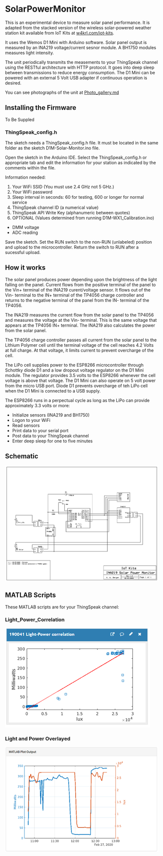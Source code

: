 # SolarPowerMonitor
This is an experimental device to measure solar panel performance. It is adapted from the stacked version of the wireless solar-powered weather station kit available from IoT Kits at [w4krl.com/iot-kits](https://w4krl.com/iot-kits/).

It uses the Wemos D1 Mini with Arduino software. Solar panel output is measured by an INA219 voltage/current sesnor module. A BH1750 modules measures light intensity.

The unit periodically transmits the measements to your ThingSpeak channel using the RESTful architecture with HTTP protocol. It goes into deep sleep between transmissions to reduce energy consumption. The D1 Mini can be powered with an external 5 Volt USB adapter if continuous operation is desired.

You can see photographs of the unit at [Photo_gallery.md](https://github.com/W4KRL/SolarPowerMonitor/blob/master/Photo_Gallery.md)

## Installing the Firmware
To Be Suppled

### ThingSpeak_config.h
The sketch needs a ThingSpeak_config.h file. It must be located in the same folder as the sketch D1M-Solar-Monitor.ino file.

Open the sketch in the Arduino IDE. Select the ThingSpeak_config.h or appropriate tab and edit the information for your station as indicated by the comments within the file.

Information needed:
1. Your WiFi SSID (You must use 2.4 GHz not 5 GHz.)
2. Your WiFi password
3. Sleep interval in seconds: 60 for testing, 600 or longer for normal service
4. ThingSpeak channel ID (a numerical value)
5. ThingSpeak API Write Key (alphanumeric between quotes)
6. OPTIONAL (Values determined from running D1M-WX1_Calibration.ino)
  * DMM voltage
  * ADC reading

Save the sketch. Set the RUN switch to the non-RUN (unlabeled) position and upload to the microcontroller. Return the switch to RUN after a sucessful upload.

## How it works
The solar panel produces power depending upon the brightness of the light falling on the panel. Current flows from the positive terminal of the panel to the Vin+ terminal of the INA219 curent/voltage sensor. It flows out of the Vin- terminal to the IN+ terminal of the TP4056 charge controller and returns to the negative terminal of the panel from the IN- terminal of the TP4056.

The INA219 measures the current flow from the solar panel to the TP4056 and measures the voltage at the Vin- terminal. This is the same voltage that appears at the TP4056 IN+ terminal. The INA219 also calculates the power from the solar panel.

The TP4056 charge controller passes all current from the solar panel to the Lithium Polymer cell until the terminal voltage of the cell reaches 4.2 Volts at full charge. At that voltage, it limits current to prevent overcharge of the cell.

The LiPo cell supplies power to the ESP8266 microcontroller through Schottky diode D1 and a low dropout voltage regulator on the D1 Mini module. The regulator provides 3.5 volts to the ESP8266 whenever the cell voltage is above that voltage. The D1 Mini can also operate on 5 volt power from the micro USB port. Diode D1 prevents overcharge of teh LiPo cell when the D1 Mini is connected to a USB supply.

The ESP8266 runs in a perpectual cycle as long as the LiPo can provide approximately 3.3 volts or more:
* Initialize sensors (INA219 and BH1750)
* Logon to your WiFi
* Read sensors
* Print data to your serial port
* Post data to your ThingSpeak channel
* Enter deep sleep for one to five minutes

## Schematic
![](images/INA219_Solar_Schematic.jpg)

## MATLAB Scripts
These MATLAB scripts are for your ThingSpeak channel:

### Light_Power_Correlation
![](images/light_power_correlation.png)

### Light and Power Overlayed
![](images/Power_and_light_overlayed.png)
